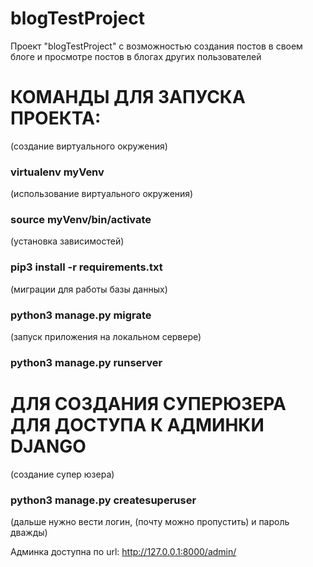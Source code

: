 # blogTestProject
Проект "blogTestProject" с возможностью создания постов в своем блоге и просмотре постов в блогах других пользователей

# КОМАНДЫ ДЛЯ ЗАПУСКА ПРОЕКТА:

(создание виртуального окружения)
### virtualenv myVenv

(использование виртуального окружения)
### source myVenv/bin/activate

(установка зависимостей)
### pip3 install -r requirements.txt

(миграции для работы базы данных)
### python3 manage.py migrate

(запуск приложения на локальном сервере)
### python3 manage.py runserver

# ДЛЯ СОЗДАНИЯ СУПЕРЮЗЕРА ДЛЯ ДОСТУПА К АДМИНКИ DJANGO

(создание супер юзера)
### python3 manage.py createsuperuser
(дальше нужно вести логин, (почту можно пропустить) и пароль дважды)

Админка доступна по url:
http://127.0.0.1:8000/admin/
